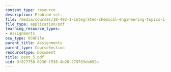 ```yaml
---
content_type: resource
description: Problem set.
file: /media/courses/10-492-1-integrated-chemical-engineering-topics-i-process-control-by-design-fall-2004/9f8277580230f5384b26279789eb692e_pset_5.pdf
file_type: application/pdf
learning_resource_types:
- Assignments
ocw_type: OCWFile
parent_title: Assignments
parent_type: CourseSection
resourcetype: Document
title: pset_5.pdf
uid: 9f827758-0230-f538-4b26-279789eb692e
---
```

